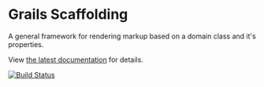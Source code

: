 # Grails Scaffolding

A general framework for rendering markup based on a domain class and it's properties.


View [the latest documentation](http://grails.github.io/scaffolding/latest/) for details. 


[![Build Status](https://travis-ci.org/grails/scaffolding.svg?branch=master)](https://travis-ci.org/grails/scaffolding)


